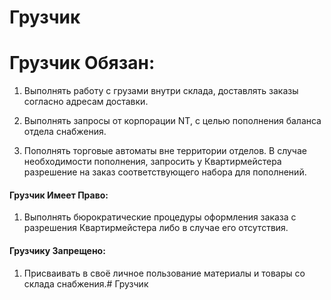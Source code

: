 # Грузчик

# Грузчик Обязан:


1. Выполнять работу с грузами внутри склада, доставлять заказы согласно адресам доставки.

2. Выполнять запросы от корпорации NT, с целью пополнения баланса отдела снабжения.

3. Пополнять торговые автоматы вне территории отделов. В случае необходимости пополнения, запросить у Квартирмейстера разрешение на заказ соответствующего набора для пополнений.

#### Грузчик Имеет Право:

1. Выполнять бюрократические процедуры оформления заказа с разрешения Квартирмейстера либо в случае его отсутствия.

#### Грузчику Запрещено:

1. Присваивать в своё личное пользование материалы и товары со склада снабжения.# Грузчик

